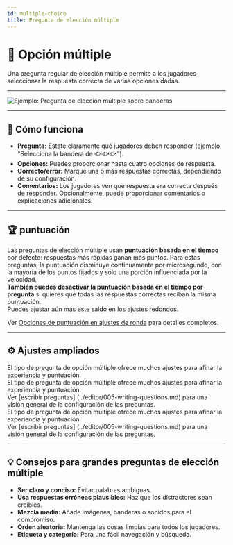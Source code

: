 ```yaml
---
id: multiple-choice
title: Pregunta de elección múltiple
---
```


# 🔢 Opción múltiple

Una pregunta regular de elección múltiple permite a los jugadores seleccionar la respuesta correcta de varias opciones dadas.

---

![Ejemplo: Pregunta de elección múltiple sobre banderas](/images/question-modes/multiple-choice/multiple-choice-wales.png)

---

## 📝 Cómo funciona

- **Pregunta:** Estate claramente qué jugadores deben responder (ejemplo: “Selecciona la bandera de 🐟🐟🐟”).
- **Opciones:** Puedes proporcionar hasta cuatro opciones de respuesta.
- **Correcto/error:** Marque una o más respuestas correctas, dependiendo de su configuración.
- **Comentarios:** Los jugadores ven qué respuesta era correcta después de responder. Opcionalmente, puede proporcionar comentarios o explicaciones adicionales.

---

## 🏆 puntuación

Las preguntas de elección múltiple usan **puntuación basada en el tiempo** por defecto: respuestas más rápidas ganan más puntos. Para estas preguntas, la puntuación disminuye continuamente por microsegundo, con la mayoría de los puntos fijados y sólo una porción influenciada por la velocidad.\
**También puedes desactivar la puntuación basada en el tiempo por pregunta** si quieres que todas las respuestas correctas reciban la misma puntuación.\
Puedes ajustar aún más este saldo en los ajustes redondos.

Ver [Opciones de puntuación en ajustes de ronda](../editor/008-round-options.md#scoring) para detalles completos.

---

## ⚙️ Ajustes ampliados

El tipo de pregunta de opción múltiple ofrece muchos ajustes para afinar la experiencia y puntuación.\
El tipo de pregunta de opción múltiple ofrece muchos ajustes para afinar la experiencia y puntuación.\
Ver [escribir preguntas] (../editor/005-writing-questions.md) para una visión general de la configuración de las preguntas.\
El tipo de pregunta de opción múltiple ofrece muchos ajustes para afinar la experiencia y puntuación.\
Ver [escribir preguntas] (../editor/005-writing-questions.md) para una visión general de la configuración de las preguntas.

---

## 💡 Consejos para grandes preguntas de elección múltiple

- **Ser claro y conciso:** Evitar palabras ambiguas.
- **Usa respuestas erróneas plausibles:** Haz que los distractores sean creíbles.
- **Mezcla media:** Añade imágenes, banderas o sonidos para el compromiso.
- **Orden aleatoria:** Mantenga las cosas limpias para todos los jugadores.
- **Etiqueta y categoría:** Para una fácil navegación y búsqueda.
